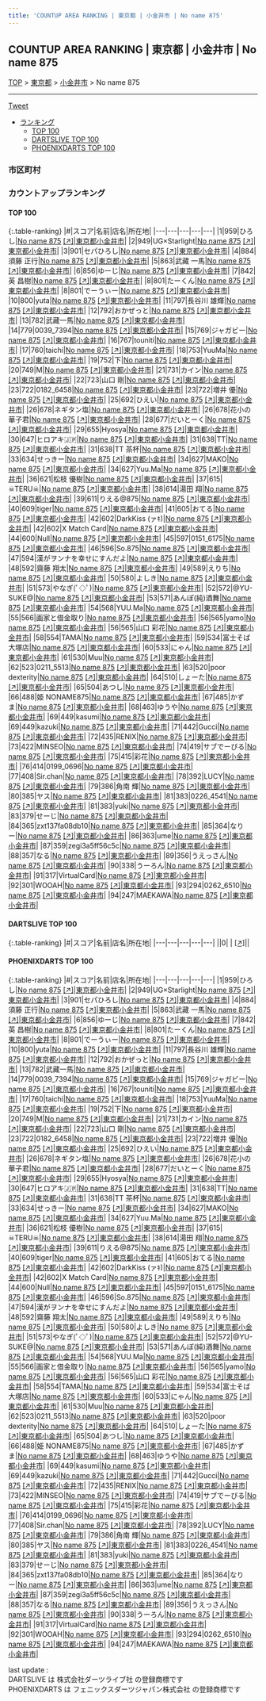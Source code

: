 ```yaml
---
title: 'COUNTUP AREA RANKING | 東京都 | 小金井市 | No name 875'
---
```

## COUNTUP AREA RANKING | 東京都 | 小金井市 | No name 875

[TOP](/darts/rank/) > [東京都](/darts/rank/東京都/) > [小金井市](/darts/rank/東京都/小金井市/) > No name 875

___

<a href="https://twitter.com/share?ref_src=twsrc%5Etfw" data-text="COUNTUP AREA RANKING | 東京都小金井市No name 875" class="twitter-share-button" data-hashtags="DARTSLIVE,PHOENIXDARTS,darts,ダーツ" data-show-count="false">Tweet</a>

* [ランキング](#カウントアップランキング)
    * [TOP 100](#top-100)
    * [DARTSLIVE TOP 100](#dartslive-top-100)
    * [PHOENIXDARTS TOP 100](#phoenixdarts-top-100)

### 市区町村

<ul>

</ul>

### カウントアップランキング

#### TOP 100



{:.table-ranking}
|#|スコア|名前|店名|所在地|
|---|---|---|---|---|
|1|959|<span class="rank-name-pd">ひろし</span>|<a href="/darts/rank/shops/91061.html">No name 875</a> <a href="https://vs.phoenixdarts.com/jp/shop/shopDetailInfo/s_91061?s_seq=91061">[↗]</a>|<a href="/darts/rank/東京都/小金井市">東京都小金井市</a>|
|2|949|<span class="rank-name-pd">UG×Starlight</span>|<a href="/darts/rank/shops/91061.html">No name 875</a> <a href="https://vs.phoenixdarts.com/jp/shop/shopDetailInfo/s_91061?s_seq=91061">[↗]</a>|<a href="/darts/rank/東京都/小金井市">東京都小金井市</a>|
|3|901|<span class="rank-name-pd">セパひろし</span>|<a href="/darts/rank/shops/91061.html">No name 875</a> <a href="https://vs.phoenixdarts.com/jp/shop/shopDetailInfo/s_91061?s_seq=91061">[↗]</a>|<a href="/darts/rank/東京都/小金井市">東京都小金井市</a>|
|4|884|<span class="rank-name-pd">須藤 正行</span>|<a href="/darts/rank/shops/91061.html">No name 875</a> <a href="https://vs.phoenixdarts.com/jp/shop/shopDetailInfo/s_91061?s_seq=91061">[↗]</a>|<a href="/darts/rank/東京都/小金井市">東京都小金井市</a>|
|5|863|<span class="rank-name-pd"><span class="pro-icon-pd"></span>武藏 一馬</span>|<a href="/darts/rank/shops/91061.html">No name 875</a> <a href="https://vs.phoenixdarts.com/jp/shop/shopDetailInfo/s_91061?s_seq=91061">[↗]</a>|<a href="/darts/rank/東京都/小金井市">東京都小金井市</a>|
|6|856|<span class="rank-name-pd">ゆーじ</span>|<a href="/darts/rank/shops/91061.html">No name 875</a> <a href="https://vs.phoenixdarts.com/jp/shop/shopDetailInfo/s_91061?s_seq=91061">[↗]</a>|<a href="/darts/rank/東京都/小金井市">東京都小金井市</a>|
|7|842|<span class="rank-name-pd"><span class="pro-icon-pd"></span>英 昌樹</span>|<a href="/darts/rank/shops/91061.html">No name 875</a> <a href="https://vs.phoenixdarts.com/jp/shop/shopDetailInfo/s_91061?s_seq=91061">[↗]</a>|<a href="/darts/rank/東京都/小金井市">東京都小金井市</a>|
|8|801|<span class="rank-name-pd">たーくん</span>|<a href="/darts/rank/shops/91061.html">No name 875</a> <a href="https://vs.phoenixdarts.com/jp/shop/shopDetailInfo/s_91061?s_seq=91061">[↗]</a>|<a href="/darts/rank/東京都/小金井市">東京都小金井市</a>|
|8|801|<span class="rank-name-pd">でーうぃー</span>|<a href="/darts/rank/shops/91061.html">No name 875</a> <a href="https://vs.phoenixdarts.com/jp/shop/shopDetailInfo/s_91061?s_seq=91061">[↗]</a>|<a href="/darts/rank/東京都/小金井市">東京都小金井市</a>|
|10|800|<span class="rank-name-pd">yuta</span>|<a href="/darts/rank/shops/91061.html">No name 875</a> <a href="https://vs.phoenixdarts.com/jp/shop/shopDetailInfo/s_91061?s_seq=91061">[↗]</a>|<a href="/darts/rank/東京都/小金井市">東京都小金井市</a>|
|11|797|<span class="rank-name-pd"><span class="pro-icon-pd"></span>長谷川 雄輝</span>|<a href="/darts/rank/shops/91061.html">No name 875</a> <a href="https://vs.phoenixdarts.com/jp/shop/shopDetailInfo/s_91061?s_seq=91061">[↗]</a>|<a href="/darts/rank/東京都/小金井市">東京都小金井市</a>|
|12|792|<span class="rank-name-pd">おかぜっと</span>|<a href="/darts/rank/shops/91061.html">No name 875</a> <a href="https://vs.phoenixdarts.com/jp/shop/shopDetailInfo/s_91061?s_seq=91061">[↗]</a>|<a href="/darts/rank/東京都/小金井市">東京都小金井市</a>|
|13|782|<span class="rank-name-pd">武藏一馬</span>|<a href="/darts/rank/shops/91061.html">No name 875</a> <a href="https://vs.phoenixdarts.com/jp/shop/shopDetailInfo/s_91061?s_seq=91061">[↗]</a>|<a href="/darts/rank/東京都/小金井市">東京都小金井市</a>|
|14|779|<span class="rank-name-pd">0039_7394</span>|<a href="/darts/rank/shops/91061.html">No name 875</a> <a href="https://vs.phoenixdarts.com/jp/shop/shopDetailInfo/s_91061?s_seq=91061">[↗]</a>|<a href="/darts/rank/東京都/小金井市">東京都小金井市</a>|
|15|769|<span class="rank-name-pd">ジャガビー</span>|<a href="/darts/rank/shops/91061.html">No name 875</a> <a href="https://vs.phoenixdarts.com/jp/shop/shopDetailInfo/s_91061?s_seq=91061">[↗]</a>|<a href="/darts/rank/東京都/小金井市">東京都小金井市</a>|
|16|767|<span class="rank-name-pd">touniti</span>|<a href="/darts/rank/shops/91061.html">No name 875</a> <a href="https://vs.phoenixdarts.com/jp/shop/shopDetailInfo/s_91061?s_seq=91061">[↗]</a>|<a href="/darts/rank/東京都/小金井市">東京都小金井市</a>|
|17|760|<span class="rank-name-pd">taichi</span>|<a href="/darts/rank/shops/91061.html">No name 875</a> <a href="https://vs.phoenixdarts.com/jp/shop/shopDetailInfo/s_91061?s_seq=91061">[↗]</a>|<a href="/darts/rank/東京都/小金井市">東京都小金井市</a>|
|18|753|<span class="rank-name-pd">YuuMa</span>|<a href="/darts/rank/shops/91061.html">No name 875</a> <a href="https://vs.phoenixdarts.com/jp/shop/shopDetailInfo/s_91061?s_seq=91061">[↗]</a>|<a href="/darts/rank/東京都/小金井市">東京都小金井市</a>|
|19|752|<span class="rank-name-pd">下</span>|<a href="/darts/rank/shops/91061.html">No name 875</a> <a href="https://vs.phoenixdarts.com/jp/shop/shopDetailInfo/s_91061?s_seq=91061">[↗]</a>|<a href="/darts/rank/東京都/小金井市">東京都小金井市</a>|
|20|749|<span class="rank-name-pd">M</span>|<a href="/darts/rank/shops/91061.html">No name 875</a> <a href="https://vs.phoenixdarts.com/jp/shop/shopDetailInfo/s_91061?s_seq=91061">[↗]</a>|<a href="/darts/rank/東京都/小金井市">東京都小金井市</a>|
|21|731|<span class="rank-name-pd">カイン</span>|<a href="/darts/rank/shops/91061.html">No name 875</a> <a href="https://vs.phoenixdarts.com/jp/shop/shopDetailInfo/s_91061?s_seq=91061">[↗]</a>|<a href="/darts/rank/東京都/小金井市">東京都小金井市</a>|
|22|723|<span class="rank-name-pd"><span class="pro-icon-pd"></span>山口 剛</span>|<a href="/darts/rank/shops/91061.html">No name 875</a> <a href="https://vs.phoenixdarts.com/jp/shop/shopDetailInfo/s_91061?s_seq=91061">[↗]</a>|<a href="/darts/rank/東京都/小金井市">東京都小金井市</a>|
|23|722|<span class="rank-name-pd">0182_6458</span>|<a href="/darts/rank/shops/91061.html">No name 875</a> <a href="https://vs.phoenixdarts.com/jp/shop/shopDetailInfo/s_91061?s_seq=91061">[↗]</a>|<a href="/darts/rank/東京都/小金井市">東京都小金井市</a>|
|23|722|<span class="rank-name-pd"><span class="pro-icon-pd"></span>増井 優</span>|<a href="/darts/rank/shops/91061.html">No name 875</a> <a href="https://vs.phoenixdarts.com/jp/shop/shopDetailInfo/s_91061?s_seq=91061">[↗]</a>|<a href="/darts/rank/東京都/小金井市">東京都小金井市</a>|
|25|692|<span class="rank-name-pd">ひえい</span>|<a href="/darts/rank/shops/91061.html">No name 875</a> <a href="https://vs.phoenixdarts.com/jp/shop/shopDetailInfo/s_91061?s_seq=91061">[↗]</a>|<a href="/darts/rank/東京都/小金井市">東京都小金井市</a>|
|26|678|<span class="rank-name-pd">ネギタン塩</span>|<a href="/darts/rank/shops/91061.html">No name 875</a> <a href="https://vs.phoenixdarts.com/jp/shop/shopDetailInfo/s_91061?s_seq=91061">[↗]</a>|<a href="/darts/rank/東京都/小金井市">東京都小金井市</a>|
|26|678|<span class="rank-name-pd">花小の華子君</span>|<a href="/darts/rank/shops/91061.html">No name 875</a> <a href="https://vs.phoenixdarts.com/jp/shop/shopDetailInfo/s_91061?s_seq=91061">[↗]</a>|<a href="/darts/rank/東京都/小金井市">東京都小金井市</a>|
|28|677|<span class="rank-name-pd">だいとーく</span>|<a href="/darts/rank/shops/91061.html">No name 875</a> <a href="https://vs.phoenixdarts.com/jp/shop/shopDetailInfo/s_91061?s_seq=91061">[↗]</a>|<a href="/darts/rank/東京都/小金井市">東京都小金井市</a>|
|29|655|<span class="rank-name-pd">Hyosya</span>|<a href="/darts/rank/shops/91061.html">No name 875</a> <a href="https://vs.phoenixdarts.com/jp/shop/shopDetailInfo/s_91061?s_seq=91061">[↗]</a>|<a href="/darts/rank/東京都/小金井市">東京都小金井市</a>|
|30|647|<span class="rank-name-pd">ヒロアキ🇯🇵</span>|<a href="/darts/rank/shops/91061.html">No name 875</a> <a href="https://vs.phoenixdarts.com/jp/shop/shopDetailInfo/s_91061?s_seq=91061">[↗]</a>|<a href="/darts/rank/東京都/小金井市">東京都小金井市</a>|
|31|638|<span class="rank-name-pd">TT</span>|<a href="/darts/rank/shops/91061.html">No name 875</a> <a href="https://vs.phoenixdarts.com/jp/shop/shopDetailInfo/s_91061?s_seq=91061">[↗]</a>|<a href="/darts/rank/東京都/小金井市">東京都小金井市</a>|
|31|638|<span class="rank-name-pd">TT 茶杯</span>|<a href="/darts/rank/shops/91061.html">No name 875</a> <a href="https://vs.phoenixdarts.com/jp/shop/shopDetailInfo/s_91061?s_seq=91061">[↗]</a>|<a href="/darts/rank/東京都/小金井市">東京都小金井市</a>|
|33|634|<span class="rank-name-pd">せっきー</span>|<a href="/darts/rank/shops/91061.html">No name 875</a> <a href="https://vs.phoenixdarts.com/jp/shop/shopDetailInfo/s_91061?s_seq=91061">[↗]</a>|<a href="/darts/rank/東京都/小金井市">東京都小金井市</a>|
|34|627|<span class="rank-name-pd">MAKO</span>|<a href="/darts/rank/shops/91061.html">No name 875</a> <a href="https://vs.phoenixdarts.com/jp/shop/shopDetailInfo/s_91061?s_seq=91061">[↗]</a>|<a href="/darts/rank/東京都/小金井市">東京都小金井市</a>|
|34|627|<span class="rank-name-pd">Yuu.Ma</span>|<a href="/darts/rank/shops/91061.html">No name 875</a> <a href="https://vs.phoenixdarts.com/jp/shop/shopDetailInfo/s_91061?s_seq=91061">[↗]</a>|<a href="/darts/rank/東京都/小金井市">東京都小金井市</a>|
|36|621|<span class="rank-name-pd">松枝 優樹</span>|<a href="/darts/rank/shops/91061.html">No name 875</a> <a href="https://vs.phoenixdarts.com/jp/shop/shopDetailInfo/s_91061?s_seq=91061">[↗]</a>|<a href="/darts/rank/東京都/小金井市">東京都小金井市</a>|
|37|615|<span class="rank-name-pd">☠TERU☠</span>|<a href="/darts/rank/shops/91061.html">No name 875</a> <a href="https://vs.phoenixdarts.com/jp/shop/shopDetailInfo/s_91061?s_seq=91061">[↗]</a>|<a href="/darts/rank/東京都/小金井市">東京都小金井市</a>|
|38|614|<span class="rank-name-pd"><span class="pro-icon-pd"></span>湯田 翔</span>|<a href="/darts/rank/shops/91061.html">No name 875</a> <a href="https://vs.phoenixdarts.com/jp/shop/shopDetailInfo/s_91061?s_seq=91061">[↗]</a>|<a href="/darts/rank/東京都/小金井市">東京都小金井市</a>|
|39|611|<span class="rank-name-pd">りえる@875</span>|<a href="/darts/rank/shops/91061.html">No name 875</a> <a href="https://vs.phoenixdarts.com/jp/shop/shopDetailInfo/s_91061?s_seq=91061">[↗]</a>|<a href="/darts/rank/東京都/小金井市">東京都小金井市</a>|
|40|609|<span class="rank-name-pd">tiger</span>|<a href="/darts/rank/shops/91061.html">No name 875</a> <a href="https://vs.phoenixdarts.com/jp/shop/shopDetailInfo/s_91061?s_seq=91061">[↗]</a>|<a href="/darts/rank/東京都/小金井市">東京都小金井市</a>|
|41|605|<span class="rank-name-pd">おてる</span>|<a href="/darts/rank/shops/91061.html">No name 875</a> <a href="https://vs.phoenixdarts.com/jp/shop/shopDetailInfo/s_91061?s_seq=91061">[↗]</a>|<a href="/darts/rank/東京都/小金井市">東京都小金井市</a>|
|42|602|<span class="rank-name-pd">DarkKiss (ァｷ)</span>|<a href="/darts/rank/shops/91061.html">No name 875</a> <a href="https://vs.phoenixdarts.com/jp/shop/shopDetailInfo/s_91061?s_seq=91061">[↗]</a>|<a href="/darts/rank/東京都/小金井市">東京都小金井市</a>|
|42|602|<span class="rank-name-pd">X Match Card</span>|<a href="/darts/rank/shops/91061.html">No name 875</a> <a href="https://vs.phoenixdarts.com/jp/shop/shopDetailInfo/s_91061?s_seq=91061">[↗]</a>|<a href="/darts/rank/東京都/小金井市">東京都小金井市</a>|
|44|600|<span class="rank-name-pd">Null</span>|<a href="/darts/rank/shops/91061.html">No name 875</a> <a href="https://vs.phoenixdarts.com/jp/shop/shopDetailInfo/s_91061?s_seq=91061">[↗]</a>|<a href="/darts/rank/東京都/小金井市">東京都小金井市</a>|
|45|597|<span class="rank-name-pd">0151_6175</span>|<a href="/darts/rank/shops/91061.html">No name 875</a> <a href="https://vs.phoenixdarts.com/jp/shop/shopDetailInfo/s_91061?s_seq=91061">[↗]</a>|<a href="/darts/rank/東京都/小金井市">東京都小金井市</a>|
|46|596|<span class="rank-name-pd">So.875</span>|<a href="/darts/rank/shops/91061.html">No name 875</a> <a href="https://vs.phoenixdarts.com/jp/shop/shopDetailInfo/s_91061?s_seq=91061">[↗]</a>|<a href="/darts/rank/東京都/小金井市">東京都小金井市</a>|
|47|594|<span class="rank-name-pd">漢がヲンナを幸せにすんだよ</span>|<a href="/darts/rank/shops/91061.html">No name 875</a> <a href="https://vs.phoenixdarts.com/jp/shop/shopDetailInfo/s_91061?s_seq=91061">[↗]</a>|<a href="/darts/rank/東京都/小金井市">東京都小金井市</a>|
|48|592|<span class="rank-name-pd"><span class="pro-icon-pd"></span>齋藤 翔太</span>|<a href="/darts/rank/shops/91061.html">No name 875</a> <a href="https://vs.phoenixdarts.com/jp/shop/shopDetailInfo/s_91061?s_seq=91061">[↗]</a>|<a href="/darts/rank/東京都/小金井市">東京都小金井市</a>|
|49|589|<span class="rank-name-pd">えりち</span>|<a href="/darts/rank/shops/91061.html">No name 875</a> <a href="https://vs.phoenixdarts.com/jp/shop/shopDetailInfo/s_91061?s_seq=91061">[↗]</a>|<a href="/darts/rank/東京都/小金井市">東京都小金井市</a>|
|50|580|<span class="rank-name-pd">よしき</span>|<a href="/darts/rank/shops/91061.html">No name 875</a> <a href="https://vs.phoenixdarts.com/jp/shop/shopDetailInfo/s_91061?s_seq=91061">[↗]</a>|<a href="/darts/rank/東京都/小金井市">東京都小金井市</a>|
|51|573|<span class="rank-name-pd">やなぎ(ﾟ◇ﾟ)</span>|<a href="/darts/rank/shops/91061.html">No name 875</a> <a href="https://vs.phoenixdarts.com/jp/shop/shopDetailInfo/s_91061?s_seq=91061">[↗]</a>|<a href="/darts/rank/東京都/小金井市">東京都小金井市</a>|
|52|572|<span class="rank-name-pd">@YU-SUKE@</span>|<a href="/darts/rank/shops/91061.html">No name 875</a> <a href="https://vs.phoenixdarts.com/jp/shop/shopDetailInfo/s_91061?s_seq=91061">[↗]</a>|<a href="/darts/rank/東京都/小金井市">東京都小金井市</a>|
|53|571|<span class="rank-name-pd">あんぽ(純)酒舞</span>|<a href="/darts/rank/shops/91061.html">No name 875</a> <a href="https://vs.phoenixdarts.com/jp/shop/shopDetailInfo/s_91061?s_seq=91061">[↗]</a>|<a href="/darts/rank/東京都/小金井市">東京都小金井市</a>|
|54|568|<span class="rank-name-pd">YUU.Ma</span>|<a href="/darts/rank/shops/91061.html">No name 875</a> <a href="https://vs.phoenixdarts.com/jp/shop/shopDetailInfo/s_91061?s_seq=91061">[↗]</a>|<a href="/darts/rank/東京都/小金井市">東京都小金井市</a>|
|55|566|<span class="rank-name-pd">画家と借金取り</span>|<a href="/darts/rank/shops/91061.html">No name 875</a> <a href="https://vs.phoenixdarts.com/jp/shop/shopDetailInfo/s_91061?s_seq=91061">[↗]</a>|<a href="/darts/rank/東京都/小金井市">東京都小金井市</a>|
|56|565|<span class="rank-name-pd">yamo</span>|<a href="/darts/rank/shops/91061.html">No name 875</a> <a href="https://vs.phoenixdarts.com/jp/shop/shopDetailInfo/s_91061?s_seq=91061">[↗]</a>|<a href="/darts/rank/東京都/小金井市">東京都小金井市</a>|
|56|565|<span class="rank-name-pd"><span class="pro-icon-pd"></span>山口 彩花</span>|<a href="/darts/rank/shops/91061.html">No name 875</a> <a href="https://vs.phoenixdarts.com/jp/shop/shopDetailInfo/s_91061?s_seq=91061">[↗]</a>|<a href="/darts/rank/東京都/小金井市">東京都小金井市</a>|
|58|554|<span class="rank-name-pd">TAMA</span>|<a href="/darts/rank/shops/91061.html">No name 875</a> <a href="https://vs.phoenixdarts.com/jp/shop/shopDetailInfo/s_91061?s_seq=91061">[↗]</a>|<a href="/darts/rank/東京都/小金井市">東京都小金井市</a>|
|59|534|<span class="rank-name-pd">富士そば 大塚店</span>|<a href="/darts/rank/shops/91061.html">No name 875</a> <a href="https://vs.phoenixdarts.com/jp/shop/shopDetailInfo/s_91061?s_seq=91061">[↗]</a>|<a href="/darts/rank/東京都/小金井市">東京都小金井市</a>|
|60|533|<span class="rank-name-pd">にゃん</span>|<a href="/darts/rank/shops/91061.html">No name 875</a> <a href="https://vs.phoenixdarts.com/jp/shop/shopDetailInfo/s_91061?s_seq=91061">[↗]</a>|<a href="/darts/rank/東京都/小金井市">東京都小金井市</a>|
|61|530|<span class="rank-name-pd">Muu</span>|<a href="/darts/rank/shops/91061.html">No name 875</a> <a href="https://vs.phoenixdarts.com/jp/shop/shopDetailInfo/s_91061?s_seq=91061">[↗]</a>|<a href="/darts/rank/東京都/小金井市">東京都小金井市</a>|
|62|523|<span class="rank-name-pd">0211_5513</span>|<a href="/darts/rank/shops/91061.html">No name 875</a> <a href="https://vs.phoenixdarts.com/jp/shop/shopDetailInfo/s_91061?s_seq=91061">[↗]</a>|<a href="/darts/rank/東京都/小金井市">東京都小金井市</a>|
|63|520|<span class="rank-name-pd">poor dexterity</span>|<a href="/darts/rank/shops/91061.html">No name 875</a> <a href="https://vs.phoenixdarts.com/jp/shop/shopDetailInfo/s_91061?s_seq=91061">[↗]</a>|<a href="/darts/rank/東京都/小金井市">東京都小金井市</a>|
|64|510|<span class="rank-name-pd">しょーた</span>|<a href="/darts/rank/shops/91061.html">No name 875</a> <a href="https://vs.phoenixdarts.com/jp/shop/shopDetailInfo/s_91061?s_seq=91061">[↗]</a>|<a href="/darts/rank/東京都/小金井市">東京都小金井市</a>|
|65|504|<span class="rank-name-pd">あつし</span>|<a href="/darts/rank/shops/91061.html">No name 875</a> <a href="https://vs.phoenixdarts.com/jp/shop/shopDetailInfo/s_91061?s_seq=91061">[↗]</a>|<a href="/darts/rank/東京都/小金井市">東京都小金井市</a>|
|66|488|<span class="rank-name-pd">姫 NONAME875</span>|<a href="/darts/rank/shops/91061.html">No name 875</a> <a href="https://vs.phoenixdarts.com/jp/shop/shopDetailInfo/s_91061?s_seq=91061">[↗]</a>|<a href="/darts/rank/東京都/小金井市">東京都小金井市</a>|
|67|485|<span class="rank-name-pd">かずま</span>|<a href="/darts/rank/shops/91061.html">No name 875</a> <a href="https://vs.phoenixdarts.com/jp/shop/shopDetailInfo/s_91061?s_seq=91061">[↗]</a>|<a href="/darts/rank/東京都/小金井市">東京都小金井市</a>|
|68|463|<span class="rank-name-pd">ゆうや</span>|<a href="/darts/rank/shops/91061.html">No name 875</a> <a href="https://vs.phoenixdarts.com/jp/shop/shopDetailInfo/s_91061?s_seq=91061">[↗]</a>|<a href="/darts/rank/東京都/小金井市">東京都小金井市</a>|
|69|449|<span class="rank-name-pd">kasumi</span>|<a href="/darts/rank/shops/91061.html">No name 875</a> <a href="https://vs.phoenixdarts.com/jp/shop/shopDetailInfo/s_91061?s_seq=91061">[↗]</a>|<a href="/darts/rank/東京都/小金井市">東京都小金井市</a>|
|69|449|<span class="rank-name-pd">kazuki</span>|<a href="/darts/rank/shops/91061.html">No name 875</a> <a href="https://vs.phoenixdarts.com/jp/shop/shopDetailInfo/s_91061?s_seq=91061">[↗]</a>|<a href="/darts/rank/東京都/小金井市">東京都小金井市</a>|
|71|442|<span class="rank-name-pd">Gucci</span>|<a href="/darts/rank/shops/91061.html">No name 875</a> <a href="https://vs.phoenixdarts.com/jp/shop/shopDetailInfo/s_91061?s_seq=91061">[↗]</a>|<a href="/darts/rank/東京都/小金井市">東京都小金井市</a>|
|72|435|<span class="rank-name-pd">RENIX</span>|<a href="/darts/rank/shops/91061.html">No name 875</a> <a href="https://vs.phoenixdarts.com/jp/shop/shopDetailInfo/s_91061?s_seq=91061">[↗]</a>|<a href="/darts/rank/東京都/小金井市">東京都小金井市</a>|
|73|422|<span class="rank-name-pd">MINSEO</span>|<a href="/darts/rank/shops/91061.html">No name 875</a> <a href="https://vs.phoenixdarts.com/jp/shop/shopDetailInfo/s_91061?s_seq=91061">[↗]</a>|<a href="/darts/rank/東京都/小金井市">東京都小金井市</a>|
|74|419|<span class="rank-name-pd">サブでーびる</span>|<a href="/darts/rank/shops/91061.html">No name 875</a> <a href="https://vs.phoenixdarts.com/jp/shop/shopDetailInfo/s_91061?s_seq=91061">[↗]</a>|<a href="/darts/rank/東京都/小金井市">東京都小金井市</a>|
|75|415|<span class="rank-name-pd">彩花</span>|<a href="/darts/rank/shops/91061.html">No name 875</a> <a href="https://vs.phoenixdarts.com/jp/shop/shopDetailInfo/s_91061?s_seq=91061">[↗]</a>|<a href="/darts/rank/東京都/小金井市">東京都小金井市</a>|
|76|414|<span class="rank-name-pd">0199_0696</span>|<a href="/darts/rank/shops/91061.html">No name 875</a> <a href="https://vs.phoenixdarts.com/jp/shop/shopDetailInfo/s_91061?s_seq=91061">[↗]</a>|<a href="/darts/rank/東京都/小金井市">東京都小金井市</a>|
|77|408|<span class="rank-name-pd">Sir.chan</span>|<a href="/darts/rank/shops/91061.html">No name 875</a> <a href="https://vs.phoenixdarts.com/jp/shop/shopDetailInfo/s_91061?s_seq=91061">[↗]</a>|<a href="/darts/rank/東京都/小金井市">東京都小金井市</a>|
|78|392|<span class="rank-name-pd">LUCY</span>|<a href="/darts/rank/shops/91061.html">No name 875</a> <a href="https://vs.phoenixdarts.com/jp/shop/shopDetailInfo/s_91061?s_seq=91061">[↗]</a>|<a href="/darts/rank/東京都/小金井市">東京都小金井市</a>|
|79|386|<span class="rank-name-pd">角南 輝</span>|<a href="/darts/rank/shops/91061.html">No name 875</a> <a href="https://vs.phoenixdarts.com/jp/shop/shopDetailInfo/s_91061?s_seq=91061">[↗]</a>|<a href="/darts/rank/東京都/小金井市">東京都小金井市</a>|
|80|385|<span class="rank-name-pd">ヤス</span>|<a href="/darts/rank/shops/91061.html">No name 875</a> <a href="https://vs.phoenixdarts.com/jp/shop/shopDetailInfo/s_91061?s_seq=91061">[↗]</a>|<a href="/darts/rank/東京都/小金井市">東京都小金井市</a>|
|81|383|<span class="rank-name-pd">0226_4541</span>|<a href="/darts/rank/shops/91061.html">No name 875</a> <a href="https://vs.phoenixdarts.com/jp/shop/shopDetailInfo/s_91061?s_seq=91061">[↗]</a>|<a href="/darts/rank/東京都/小金井市">東京都小金井市</a>|
|81|383|<span class="rank-name-pd">yuki</span>|<a href="/darts/rank/shops/91061.html">No name 875</a> <a href="https://vs.phoenixdarts.com/jp/shop/shopDetailInfo/s_91061?s_seq=91061">[↗]</a>|<a href="/darts/rank/東京都/小金井市">東京都小金井市</a>|
|83|379|<span class="rank-name-pd">せーじ</span>|<a href="/darts/rank/shops/91061.html">No name 875</a> <a href="https://vs.phoenixdarts.com/jp/shop/shopDetailInfo/s_91061?s_seq=91061">[↗]</a>|<a href="/darts/rank/東京都/小金井市">東京都小金井市</a>|
|84|365|<span class="rank-name-pd">zxt137fa08db10</span>|<a href="/darts/rank/shops/91061.html">No name 875</a> <a href="https://vs.phoenixdarts.com/jp/shop/shopDetailInfo/s_91061?s_seq=91061">[↗]</a>|<a href="/darts/rank/東京都/小金井市">東京都小金井市</a>|
|85|364|<span class="rank-name-pd">なりー</span>|<a href="/darts/rank/shops/91061.html">No name 875</a> <a href="https://vs.phoenixdarts.com/jp/shop/shopDetailInfo/s_91061?s_seq=91061">[↗]</a>|<a href="/darts/rank/東京都/小金井市">東京都小金井市</a>|
|86|363|<span class="rank-name-pd">ume</span>|<a href="/darts/rank/shops/91061.html">No name 875</a> <a href="https://vs.phoenixdarts.com/jp/shop/shopDetailInfo/s_91061?s_seq=91061">[↗]</a>|<a href="/darts/rank/東京都/小金井市">東京都小金井市</a>|
|87|359|<span class="rank-name-pd">zegi3a5ff56c5c</span>|<a href="/darts/rank/shops/91061.html">No name 875</a> <a href="https://vs.phoenixdarts.com/jp/shop/shopDetailInfo/s_91061?s_seq=91061">[↗]</a>|<a href="/darts/rank/東京都/小金井市">東京都小金井市</a>|
|88|357|<span class="rank-name-pd">なる</span>|<a href="/darts/rank/shops/91061.html">No name 875</a> <a href="https://vs.phoenixdarts.com/jp/shop/shopDetailInfo/s_91061?s_seq=91061">[↗]</a>|<a href="/darts/rank/東京都/小金井市">東京都小金井市</a>|
|89|356|<span class="rank-name-pd">うえっさん</span>|<a href="/darts/rank/shops/91061.html">No name 875</a> <a href="https://vs.phoenixdarts.com/jp/shop/shopDetailInfo/s_91061?s_seq=91061">[↗]</a>|<a href="/darts/rank/東京都/小金井市">東京都小金井市</a>|
|90|338|<span class="rank-name-pd">うーろん</span>|<a href="/darts/rank/shops/91061.html">No name 875</a> <a href="https://vs.phoenixdarts.com/jp/shop/shopDetailInfo/s_91061?s_seq=91061">[↗]</a>|<a href="/darts/rank/東京都/小金井市">東京都小金井市</a>|
|91|317|<span class="rank-name-pd">VirtualCard</span>|<a href="/darts/rank/shops/91061.html">No name 875</a> <a href="https://vs.phoenixdarts.com/jp/shop/shopDetailInfo/s_91061?s_seq=91061">[↗]</a>|<a href="/darts/rank/東京都/小金井市">東京都小金井市</a>|
|92|301|<span class="rank-name-pd">WOOAH</span>|<a href="/darts/rank/shops/91061.html">No name 875</a> <a href="https://vs.phoenixdarts.com/jp/shop/shopDetailInfo/s_91061?s_seq=91061">[↗]</a>|<a href="/darts/rank/東京都/小金井市">東京都小金井市</a>|
|93|294|<span class="rank-name-pd">0262_6510</span>|<a href="/darts/rank/shops/91061.html">No name 875</a> <a href="https://vs.phoenixdarts.com/jp/shop/shopDetailInfo/s_91061?s_seq=91061">[↗]</a>|<a href="/darts/rank/東京都/小金井市">東京都小金井市</a>|
|94|247|<span class="rank-name-pd">MAEKAWA</span>|<a href="/darts/rank/shops/91061.html">No name 875</a> <a href="https://vs.phoenixdarts.com/jp/shop/shopDetailInfo/s_91061?s_seq=91061">[↗]</a>|<a href="/darts/rank/東京都/小金井市">東京都小金井市</a>|


#### DARTSLIVE TOP 100



{:.table-ranking}
|#|スコア|名前|店名|所在地|
|---|---|---|---|---|
||0|<span class="rank-name-dl"> </span>|<a href="/darts/rank/shops/.html"></a> <a href="">[↗]</a>|<a href="/darts/rank//"></a>|


#### PHOENIXDARTS TOP 100



{:.table-ranking}
|#|スコア|名前|店名|所在地|
|---|---|---|---|---|
|1|959|<span class="rank-name-pd">ひろし</span>|<a href="/darts/rank/shops/91061.html">No name 875</a> <a href="https://vs.phoenixdarts.com/jp/shop/shopDetailInfo/s_91061?s_seq=91061">[↗]</a>|<a href="/darts/rank/東京都/小金井市">東京都小金井市</a>|
|2|949|<span class="rank-name-pd">UG×Starlight</span>|<a href="/darts/rank/shops/91061.html">No name 875</a> <a href="https://vs.phoenixdarts.com/jp/shop/shopDetailInfo/s_91061?s_seq=91061">[↗]</a>|<a href="/darts/rank/東京都/小金井市">東京都小金井市</a>|
|3|901|<span class="rank-name-pd">セパひろし</span>|<a href="/darts/rank/shops/91061.html">No name 875</a> <a href="https://vs.phoenixdarts.com/jp/shop/shopDetailInfo/s_91061?s_seq=91061">[↗]</a>|<a href="/darts/rank/東京都/小金井市">東京都小金井市</a>|
|4|884|<span class="rank-name-pd">須藤 正行</span>|<a href="/darts/rank/shops/91061.html">No name 875</a> <a href="https://vs.phoenixdarts.com/jp/shop/shopDetailInfo/s_91061?s_seq=91061">[↗]</a>|<a href="/darts/rank/東京都/小金井市">東京都小金井市</a>|
|5|863|<span class="rank-name-pd"><span class="pro-icon-pd"></span>武藏 一馬</span>|<a href="/darts/rank/shops/91061.html">No name 875</a> <a href="https://vs.phoenixdarts.com/jp/shop/shopDetailInfo/s_91061?s_seq=91061">[↗]</a>|<a href="/darts/rank/東京都/小金井市">東京都小金井市</a>|
|6|856|<span class="rank-name-pd">ゆーじ</span>|<a href="/darts/rank/shops/91061.html">No name 875</a> <a href="https://vs.phoenixdarts.com/jp/shop/shopDetailInfo/s_91061?s_seq=91061">[↗]</a>|<a href="/darts/rank/東京都/小金井市">東京都小金井市</a>|
|7|842|<span class="rank-name-pd"><span class="pro-icon-pd"></span>英 昌樹</span>|<a href="/darts/rank/shops/91061.html">No name 875</a> <a href="https://vs.phoenixdarts.com/jp/shop/shopDetailInfo/s_91061?s_seq=91061">[↗]</a>|<a href="/darts/rank/東京都/小金井市">東京都小金井市</a>|
|8|801|<span class="rank-name-pd">たーくん</span>|<a href="/darts/rank/shops/91061.html">No name 875</a> <a href="https://vs.phoenixdarts.com/jp/shop/shopDetailInfo/s_91061?s_seq=91061">[↗]</a>|<a href="/darts/rank/東京都/小金井市">東京都小金井市</a>|
|8|801|<span class="rank-name-pd">でーうぃー</span>|<a href="/darts/rank/shops/91061.html">No name 875</a> <a href="https://vs.phoenixdarts.com/jp/shop/shopDetailInfo/s_91061?s_seq=91061">[↗]</a>|<a href="/darts/rank/東京都/小金井市">東京都小金井市</a>|
|10|800|<span class="rank-name-pd">yuta</span>|<a href="/darts/rank/shops/91061.html">No name 875</a> <a href="https://vs.phoenixdarts.com/jp/shop/shopDetailInfo/s_91061?s_seq=91061">[↗]</a>|<a href="/darts/rank/東京都/小金井市">東京都小金井市</a>|
|11|797|<span class="rank-name-pd"><span class="pro-icon-pd"></span>長谷川 雄輝</span>|<a href="/darts/rank/shops/91061.html">No name 875</a> <a href="https://vs.phoenixdarts.com/jp/shop/shopDetailInfo/s_91061?s_seq=91061">[↗]</a>|<a href="/darts/rank/東京都/小金井市">東京都小金井市</a>|
|12|792|<span class="rank-name-pd">おかぜっと</span>|<a href="/darts/rank/shops/91061.html">No name 875</a> <a href="https://vs.phoenixdarts.com/jp/shop/shopDetailInfo/s_91061?s_seq=91061">[↗]</a>|<a href="/darts/rank/東京都/小金井市">東京都小金井市</a>|
|13|782|<span class="rank-name-pd">武藏一馬</span>|<a href="/darts/rank/shops/91061.html">No name 875</a> <a href="https://vs.phoenixdarts.com/jp/shop/shopDetailInfo/s_91061?s_seq=91061">[↗]</a>|<a href="/darts/rank/東京都/小金井市">東京都小金井市</a>|
|14|779|<span class="rank-name-pd">0039_7394</span>|<a href="/darts/rank/shops/91061.html">No name 875</a> <a href="https://vs.phoenixdarts.com/jp/shop/shopDetailInfo/s_91061?s_seq=91061">[↗]</a>|<a href="/darts/rank/東京都/小金井市">東京都小金井市</a>|
|15|769|<span class="rank-name-pd">ジャガビー</span>|<a href="/darts/rank/shops/91061.html">No name 875</a> <a href="https://vs.phoenixdarts.com/jp/shop/shopDetailInfo/s_91061?s_seq=91061">[↗]</a>|<a href="/darts/rank/東京都/小金井市">東京都小金井市</a>|
|16|767|<span class="rank-name-pd">touniti</span>|<a href="/darts/rank/shops/91061.html">No name 875</a> <a href="https://vs.phoenixdarts.com/jp/shop/shopDetailInfo/s_91061?s_seq=91061">[↗]</a>|<a href="/darts/rank/東京都/小金井市">東京都小金井市</a>|
|17|760|<span class="rank-name-pd">taichi</span>|<a href="/darts/rank/shops/91061.html">No name 875</a> <a href="https://vs.phoenixdarts.com/jp/shop/shopDetailInfo/s_91061?s_seq=91061">[↗]</a>|<a href="/darts/rank/東京都/小金井市">東京都小金井市</a>|
|18|753|<span class="rank-name-pd">YuuMa</span>|<a href="/darts/rank/shops/91061.html">No name 875</a> <a href="https://vs.phoenixdarts.com/jp/shop/shopDetailInfo/s_91061?s_seq=91061">[↗]</a>|<a href="/darts/rank/東京都/小金井市">東京都小金井市</a>|
|19|752|<span class="rank-name-pd">下</span>|<a href="/darts/rank/shops/91061.html">No name 875</a> <a href="https://vs.phoenixdarts.com/jp/shop/shopDetailInfo/s_91061?s_seq=91061">[↗]</a>|<a href="/darts/rank/東京都/小金井市">東京都小金井市</a>|
|20|749|<span class="rank-name-pd">M</span>|<a href="/darts/rank/shops/91061.html">No name 875</a> <a href="https://vs.phoenixdarts.com/jp/shop/shopDetailInfo/s_91061?s_seq=91061">[↗]</a>|<a href="/darts/rank/東京都/小金井市">東京都小金井市</a>|
|21|731|<span class="rank-name-pd">カイン</span>|<a href="/darts/rank/shops/91061.html">No name 875</a> <a href="https://vs.phoenixdarts.com/jp/shop/shopDetailInfo/s_91061?s_seq=91061">[↗]</a>|<a href="/darts/rank/東京都/小金井市">東京都小金井市</a>|
|22|723|<span class="rank-name-pd"><span class="pro-icon-pd"></span>山口 剛</span>|<a href="/darts/rank/shops/91061.html">No name 875</a> <a href="https://vs.phoenixdarts.com/jp/shop/shopDetailInfo/s_91061?s_seq=91061">[↗]</a>|<a href="/darts/rank/東京都/小金井市">東京都小金井市</a>|
|23|722|<span class="rank-name-pd">0182_6458</span>|<a href="/darts/rank/shops/91061.html">No name 875</a> <a href="https://vs.phoenixdarts.com/jp/shop/shopDetailInfo/s_91061?s_seq=91061">[↗]</a>|<a href="/darts/rank/東京都/小金井市">東京都小金井市</a>|
|23|722|<span class="rank-name-pd"><span class="pro-icon-pd"></span>増井 優</span>|<a href="/darts/rank/shops/91061.html">No name 875</a> <a href="https://vs.phoenixdarts.com/jp/shop/shopDetailInfo/s_91061?s_seq=91061">[↗]</a>|<a href="/darts/rank/東京都/小金井市">東京都小金井市</a>|
|25|692|<span class="rank-name-pd">ひえい</span>|<a href="/darts/rank/shops/91061.html">No name 875</a> <a href="https://vs.phoenixdarts.com/jp/shop/shopDetailInfo/s_91061?s_seq=91061">[↗]</a>|<a href="/darts/rank/東京都/小金井市">東京都小金井市</a>|
|26|678|<span class="rank-name-pd">ネギタン塩</span>|<a href="/darts/rank/shops/91061.html">No name 875</a> <a href="https://vs.phoenixdarts.com/jp/shop/shopDetailInfo/s_91061?s_seq=91061">[↗]</a>|<a href="/darts/rank/東京都/小金井市">東京都小金井市</a>|
|26|678|<span class="rank-name-pd">花小の華子君</span>|<a href="/darts/rank/shops/91061.html">No name 875</a> <a href="https://vs.phoenixdarts.com/jp/shop/shopDetailInfo/s_91061?s_seq=91061">[↗]</a>|<a href="/darts/rank/東京都/小金井市">東京都小金井市</a>|
|28|677|<span class="rank-name-pd">だいとーく</span>|<a href="/darts/rank/shops/91061.html">No name 875</a> <a href="https://vs.phoenixdarts.com/jp/shop/shopDetailInfo/s_91061?s_seq=91061">[↗]</a>|<a href="/darts/rank/東京都/小金井市">東京都小金井市</a>|
|29|655|<span class="rank-name-pd">Hyosya</span>|<a href="/darts/rank/shops/91061.html">No name 875</a> <a href="https://vs.phoenixdarts.com/jp/shop/shopDetailInfo/s_91061?s_seq=91061">[↗]</a>|<a href="/darts/rank/東京都/小金井市">東京都小金井市</a>|
|30|647|<span class="rank-name-pd">ヒロアキ🇯🇵</span>|<a href="/darts/rank/shops/91061.html">No name 875</a> <a href="https://vs.phoenixdarts.com/jp/shop/shopDetailInfo/s_91061?s_seq=91061">[↗]</a>|<a href="/darts/rank/東京都/小金井市">東京都小金井市</a>|
|31|638|<span class="rank-name-pd">TT</span>|<a href="/darts/rank/shops/91061.html">No name 875</a> <a href="https://vs.phoenixdarts.com/jp/shop/shopDetailInfo/s_91061?s_seq=91061">[↗]</a>|<a href="/darts/rank/東京都/小金井市">東京都小金井市</a>|
|31|638|<span class="rank-name-pd">TT 茶杯</span>|<a href="/darts/rank/shops/91061.html">No name 875</a> <a href="https://vs.phoenixdarts.com/jp/shop/shopDetailInfo/s_91061?s_seq=91061">[↗]</a>|<a href="/darts/rank/東京都/小金井市">東京都小金井市</a>|
|33|634|<span class="rank-name-pd">せっきー</span>|<a href="/darts/rank/shops/91061.html">No name 875</a> <a href="https://vs.phoenixdarts.com/jp/shop/shopDetailInfo/s_91061?s_seq=91061">[↗]</a>|<a href="/darts/rank/東京都/小金井市">東京都小金井市</a>|
|34|627|<span class="rank-name-pd">MAKO</span>|<a href="/darts/rank/shops/91061.html">No name 875</a> <a href="https://vs.phoenixdarts.com/jp/shop/shopDetailInfo/s_91061?s_seq=91061">[↗]</a>|<a href="/darts/rank/東京都/小金井市">東京都小金井市</a>|
|34|627|<span class="rank-name-pd">Yuu.Ma</span>|<a href="/darts/rank/shops/91061.html">No name 875</a> <a href="https://vs.phoenixdarts.com/jp/shop/shopDetailInfo/s_91061?s_seq=91061">[↗]</a>|<a href="/darts/rank/東京都/小金井市">東京都小金井市</a>|
|36|621|<span class="rank-name-pd">松枝 優樹</span>|<a href="/darts/rank/shops/91061.html">No name 875</a> <a href="https://vs.phoenixdarts.com/jp/shop/shopDetailInfo/s_91061?s_seq=91061">[↗]</a>|<a href="/darts/rank/東京都/小金井市">東京都小金井市</a>|
|37|615|<span class="rank-name-pd">☠TERU☠</span>|<a href="/darts/rank/shops/91061.html">No name 875</a> <a href="https://vs.phoenixdarts.com/jp/shop/shopDetailInfo/s_91061?s_seq=91061">[↗]</a>|<a href="/darts/rank/東京都/小金井市">東京都小金井市</a>|
|38|614|<span class="rank-name-pd"><span class="pro-icon-pd"></span>湯田 翔</span>|<a href="/darts/rank/shops/91061.html">No name 875</a> <a href="https://vs.phoenixdarts.com/jp/shop/shopDetailInfo/s_91061?s_seq=91061">[↗]</a>|<a href="/darts/rank/東京都/小金井市">東京都小金井市</a>|
|39|611|<span class="rank-name-pd">りえる@875</span>|<a href="/darts/rank/shops/91061.html">No name 875</a> <a href="https://vs.phoenixdarts.com/jp/shop/shopDetailInfo/s_91061?s_seq=91061">[↗]</a>|<a href="/darts/rank/東京都/小金井市">東京都小金井市</a>|
|40|609|<span class="rank-name-pd">tiger</span>|<a href="/darts/rank/shops/91061.html">No name 875</a> <a href="https://vs.phoenixdarts.com/jp/shop/shopDetailInfo/s_91061?s_seq=91061">[↗]</a>|<a href="/darts/rank/東京都/小金井市">東京都小金井市</a>|
|41|605|<span class="rank-name-pd">おてる</span>|<a href="/darts/rank/shops/91061.html">No name 875</a> <a href="https://vs.phoenixdarts.com/jp/shop/shopDetailInfo/s_91061?s_seq=91061">[↗]</a>|<a href="/darts/rank/東京都/小金井市">東京都小金井市</a>|
|42|602|<span class="rank-name-pd">DarkKiss (ァｷ)</span>|<a href="/darts/rank/shops/91061.html">No name 875</a> <a href="https://vs.phoenixdarts.com/jp/shop/shopDetailInfo/s_91061?s_seq=91061">[↗]</a>|<a href="/darts/rank/東京都/小金井市">東京都小金井市</a>|
|42|602|<span class="rank-name-pd">X Match Card</span>|<a href="/darts/rank/shops/91061.html">No name 875</a> <a href="https://vs.phoenixdarts.com/jp/shop/shopDetailInfo/s_91061?s_seq=91061">[↗]</a>|<a href="/darts/rank/東京都/小金井市">東京都小金井市</a>|
|44|600|<span class="rank-name-pd">Null</span>|<a href="/darts/rank/shops/91061.html">No name 875</a> <a href="https://vs.phoenixdarts.com/jp/shop/shopDetailInfo/s_91061?s_seq=91061">[↗]</a>|<a href="/darts/rank/東京都/小金井市">東京都小金井市</a>|
|45|597|<span class="rank-name-pd">0151_6175</span>|<a href="/darts/rank/shops/91061.html">No name 875</a> <a href="https://vs.phoenixdarts.com/jp/shop/shopDetailInfo/s_91061?s_seq=91061">[↗]</a>|<a href="/darts/rank/東京都/小金井市">東京都小金井市</a>|
|46|596|<span class="rank-name-pd">So.875</span>|<a href="/darts/rank/shops/91061.html">No name 875</a> <a href="https://vs.phoenixdarts.com/jp/shop/shopDetailInfo/s_91061?s_seq=91061">[↗]</a>|<a href="/darts/rank/東京都/小金井市">東京都小金井市</a>|
|47|594|<span class="rank-name-pd">漢がヲンナを幸せにすんだよ</span>|<a href="/darts/rank/shops/91061.html">No name 875</a> <a href="https://vs.phoenixdarts.com/jp/shop/shopDetailInfo/s_91061?s_seq=91061">[↗]</a>|<a href="/darts/rank/東京都/小金井市">東京都小金井市</a>|
|48|592|<span class="rank-name-pd"><span class="pro-icon-pd"></span>齋藤 翔太</span>|<a href="/darts/rank/shops/91061.html">No name 875</a> <a href="https://vs.phoenixdarts.com/jp/shop/shopDetailInfo/s_91061?s_seq=91061">[↗]</a>|<a href="/darts/rank/東京都/小金井市">東京都小金井市</a>|
|49|589|<span class="rank-name-pd">えりち</span>|<a href="/darts/rank/shops/91061.html">No name 875</a> <a href="https://vs.phoenixdarts.com/jp/shop/shopDetailInfo/s_91061?s_seq=91061">[↗]</a>|<a href="/darts/rank/東京都/小金井市">東京都小金井市</a>|
|50|580|<span class="rank-name-pd">よしき</span>|<a href="/darts/rank/shops/91061.html">No name 875</a> <a href="https://vs.phoenixdarts.com/jp/shop/shopDetailInfo/s_91061?s_seq=91061">[↗]</a>|<a href="/darts/rank/東京都/小金井市">東京都小金井市</a>|
|51|573|<span class="rank-name-pd">やなぎ(ﾟ◇ﾟ)</span>|<a href="/darts/rank/shops/91061.html">No name 875</a> <a href="https://vs.phoenixdarts.com/jp/shop/shopDetailInfo/s_91061?s_seq=91061">[↗]</a>|<a href="/darts/rank/東京都/小金井市">東京都小金井市</a>|
|52|572|<span class="rank-name-pd">@YU-SUKE@</span>|<a href="/darts/rank/shops/91061.html">No name 875</a> <a href="https://vs.phoenixdarts.com/jp/shop/shopDetailInfo/s_91061?s_seq=91061">[↗]</a>|<a href="/darts/rank/東京都/小金井市">東京都小金井市</a>|
|53|571|<span class="rank-name-pd">あんぽ(純)酒舞</span>|<a href="/darts/rank/shops/91061.html">No name 875</a> <a href="https://vs.phoenixdarts.com/jp/shop/shopDetailInfo/s_91061?s_seq=91061">[↗]</a>|<a href="/darts/rank/東京都/小金井市">東京都小金井市</a>|
|54|568|<span class="rank-name-pd">YUU.Ma</span>|<a href="/darts/rank/shops/91061.html">No name 875</a> <a href="https://vs.phoenixdarts.com/jp/shop/shopDetailInfo/s_91061?s_seq=91061">[↗]</a>|<a href="/darts/rank/東京都/小金井市">東京都小金井市</a>|
|55|566|<span class="rank-name-pd">画家と借金取り</span>|<a href="/darts/rank/shops/91061.html">No name 875</a> <a href="https://vs.phoenixdarts.com/jp/shop/shopDetailInfo/s_91061?s_seq=91061">[↗]</a>|<a href="/darts/rank/東京都/小金井市">東京都小金井市</a>|
|56|565|<span class="rank-name-pd">yamo</span>|<a href="/darts/rank/shops/91061.html">No name 875</a> <a href="https://vs.phoenixdarts.com/jp/shop/shopDetailInfo/s_91061?s_seq=91061">[↗]</a>|<a href="/darts/rank/東京都/小金井市">東京都小金井市</a>|
|56|565|<span class="rank-name-pd"><span class="pro-icon-pd"></span>山口 彩花</span>|<a href="/darts/rank/shops/91061.html">No name 875</a> <a href="https://vs.phoenixdarts.com/jp/shop/shopDetailInfo/s_91061?s_seq=91061">[↗]</a>|<a href="/darts/rank/東京都/小金井市">東京都小金井市</a>|
|58|554|<span class="rank-name-pd">TAMA</span>|<a href="/darts/rank/shops/91061.html">No name 875</a> <a href="https://vs.phoenixdarts.com/jp/shop/shopDetailInfo/s_91061?s_seq=91061">[↗]</a>|<a href="/darts/rank/東京都/小金井市">東京都小金井市</a>|
|59|534|<span class="rank-name-pd">富士そば 大塚店</span>|<a href="/darts/rank/shops/91061.html">No name 875</a> <a href="https://vs.phoenixdarts.com/jp/shop/shopDetailInfo/s_91061?s_seq=91061">[↗]</a>|<a href="/darts/rank/東京都/小金井市">東京都小金井市</a>|
|60|533|<span class="rank-name-pd">にゃん</span>|<a href="/darts/rank/shops/91061.html">No name 875</a> <a href="https://vs.phoenixdarts.com/jp/shop/shopDetailInfo/s_91061?s_seq=91061">[↗]</a>|<a href="/darts/rank/東京都/小金井市">東京都小金井市</a>|
|61|530|<span class="rank-name-pd">Muu</span>|<a href="/darts/rank/shops/91061.html">No name 875</a> <a href="https://vs.phoenixdarts.com/jp/shop/shopDetailInfo/s_91061?s_seq=91061">[↗]</a>|<a href="/darts/rank/東京都/小金井市">東京都小金井市</a>|
|62|523|<span class="rank-name-pd">0211_5513</span>|<a href="/darts/rank/shops/91061.html">No name 875</a> <a href="https://vs.phoenixdarts.com/jp/shop/shopDetailInfo/s_91061?s_seq=91061">[↗]</a>|<a href="/darts/rank/東京都/小金井市">東京都小金井市</a>|
|63|520|<span class="rank-name-pd">poor dexterity</span>|<a href="/darts/rank/shops/91061.html">No name 875</a> <a href="https://vs.phoenixdarts.com/jp/shop/shopDetailInfo/s_91061?s_seq=91061">[↗]</a>|<a href="/darts/rank/東京都/小金井市">東京都小金井市</a>|
|64|510|<span class="rank-name-pd">しょーた</span>|<a href="/darts/rank/shops/91061.html">No name 875</a> <a href="https://vs.phoenixdarts.com/jp/shop/shopDetailInfo/s_91061?s_seq=91061">[↗]</a>|<a href="/darts/rank/東京都/小金井市">東京都小金井市</a>|
|65|504|<span class="rank-name-pd">あつし</span>|<a href="/darts/rank/shops/91061.html">No name 875</a> <a href="https://vs.phoenixdarts.com/jp/shop/shopDetailInfo/s_91061?s_seq=91061">[↗]</a>|<a href="/darts/rank/東京都/小金井市">東京都小金井市</a>|
|66|488|<span class="rank-name-pd">姫 NONAME875</span>|<a href="/darts/rank/shops/91061.html">No name 875</a> <a href="https://vs.phoenixdarts.com/jp/shop/shopDetailInfo/s_91061?s_seq=91061">[↗]</a>|<a href="/darts/rank/東京都/小金井市">東京都小金井市</a>|
|67|485|<span class="rank-name-pd">かずま</span>|<a href="/darts/rank/shops/91061.html">No name 875</a> <a href="https://vs.phoenixdarts.com/jp/shop/shopDetailInfo/s_91061?s_seq=91061">[↗]</a>|<a href="/darts/rank/東京都/小金井市">東京都小金井市</a>|
|68|463|<span class="rank-name-pd">ゆうや</span>|<a href="/darts/rank/shops/91061.html">No name 875</a> <a href="https://vs.phoenixdarts.com/jp/shop/shopDetailInfo/s_91061?s_seq=91061">[↗]</a>|<a href="/darts/rank/東京都/小金井市">東京都小金井市</a>|
|69|449|<span class="rank-name-pd">kasumi</span>|<a href="/darts/rank/shops/91061.html">No name 875</a> <a href="https://vs.phoenixdarts.com/jp/shop/shopDetailInfo/s_91061?s_seq=91061">[↗]</a>|<a href="/darts/rank/東京都/小金井市">東京都小金井市</a>|
|69|449|<span class="rank-name-pd">kazuki</span>|<a href="/darts/rank/shops/91061.html">No name 875</a> <a href="https://vs.phoenixdarts.com/jp/shop/shopDetailInfo/s_91061?s_seq=91061">[↗]</a>|<a href="/darts/rank/東京都/小金井市">東京都小金井市</a>|
|71|442|<span class="rank-name-pd">Gucci</span>|<a href="/darts/rank/shops/91061.html">No name 875</a> <a href="https://vs.phoenixdarts.com/jp/shop/shopDetailInfo/s_91061?s_seq=91061">[↗]</a>|<a href="/darts/rank/東京都/小金井市">東京都小金井市</a>|
|72|435|<span class="rank-name-pd">RENIX</span>|<a href="/darts/rank/shops/91061.html">No name 875</a> <a href="https://vs.phoenixdarts.com/jp/shop/shopDetailInfo/s_91061?s_seq=91061">[↗]</a>|<a href="/darts/rank/東京都/小金井市">東京都小金井市</a>|
|73|422|<span class="rank-name-pd">MINSEO</span>|<a href="/darts/rank/shops/91061.html">No name 875</a> <a href="https://vs.phoenixdarts.com/jp/shop/shopDetailInfo/s_91061?s_seq=91061">[↗]</a>|<a href="/darts/rank/東京都/小金井市">東京都小金井市</a>|
|74|419|<span class="rank-name-pd">サブでーびる</span>|<a href="/darts/rank/shops/91061.html">No name 875</a> <a href="https://vs.phoenixdarts.com/jp/shop/shopDetailInfo/s_91061?s_seq=91061">[↗]</a>|<a href="/darts/rank/東京都/小金井市">東京都小金井市</a>|
|75|415|<span class="rank-name-pd">彩花</span>|<a href="/darts/rank/shops/91061.html">No name 875</a> <a href="https://vs.phoenixdarts.com/jp/shop/shopDetailInfo/s_91061?s_seq=91061">[↗]</a>|<a href="/darts/rank/東京都/小金井市">東京都小金井市</a>|
|76|414|<span class="rank-name-pd">0199_0696</span>|<a href="/darts/rank/shops/91061.html">No name 875</a> <a href="https://vs.phoenixdarts.com/jp/shop/shopDetailInfo/s_91061?s_seq=91061">[↗]</a>|<a href="/darts/rank/東京都/小金井市">東京都小金井市</a>|
|77|408|<span class="rank-name-pd">Sir.chan</span>|<a href="/darts/rank/shops/91061.html">No name 875</a> <a href="https://vs.phoenixdarts.com/jp/shop/shopDetailInfo/s_91061?s_seq=91061">[↗]</a>|<a href="/darts/rank/東京都/小金井市">東京都小金井市</a>|
|78|392|<span class="rank-name-pd">LUCY</span>|<a href="/darts/rank/shops/91061.html">No name 875</a> <a href="https://vs.phoenixdarts.com/jp/shop/shopDetailInfo/s_91061?s_seq=91061">[↗]</a>|<a href="/darts/rank/東京都/小金井市">東京都小金井市</a>|
|79|386|<span class="rank-name-pd">角南 輝</span>|<a href="/darts/rank/shops/91061.html">No name 875</a> <a href="https://vs.phoenixdarts.com/jp/shop/shopDetailInfo/s_91061?s_seq=91061">[↗]</a>|<a href="/darts/rank/東京都/小金井市">東京都小金井市</a>|
|80|385|<span class="rank-name-pd">ヤス</span>|<a href="/darts/rank/shops/91061.html">No name 875</a> <a href="https://vs.phoenixdarts.com/jp/shop/shopDetailInfo/s_91061?s_seq=91061">[↗]</a>|<a href="/darts/rank/東京都/小金井市">東京都小金井市</a>|
|81|383|<span class="rank-name-pd">0226_4541</span>|<a href="/darts/rank/shops/91061.html">No name 875</a> <a href="https://vs.phoenixdarts.com/jp/shop/shopDetailInfo/s_91061?s_seq=91061">[↗]</a>|<a href="/darts/rank/東京都/小金井市">東京都小金井市</a>|
|81|383|<span class="rank-name-pd">yuki</span>|<a href="/darts/rank/shops/91061.html">No name 875</a> <a href="https://vs.phoenixdarts.com/jp/shop/shopDetailInfo/s_91061?s_seq=91061">[↗]</a>|<a href="/darts/rank/東京都/小金井市">東京都小金井市</a>|
|83|379|<span class="rank-name-pd">せーじ</span>|<a href="/darts/rank/shops/91061.html">No name 875</a> <a href="https://vs.phoenixdarts.com/jp/shop/shopDetailInfo/s_91061?s_seq=91061">[↗]</a>|<a href="/darts/rank/東京都/小金井市">東京都小金井市</a>|
|84|365|<span class="rank-name-pd">zxt137fa08db10</span>|<a href="/darts/rank/shops/91061.html">No name 875</a> <a href="https://vs.phoenixdarts.com/jp/shop/shopDetailInfo/s_91061?s_seq=91061">[↗]</a>|<a href="/darts/rank/東京都/小金井市">東京都小金井市</a>|
|85|364|<span class="rank-name-pd">なりー</span>|<a href="/darts/rank/shops/91061.html">No name 875</a> <a href="https://vs.phoenixdarts.com/jp/shop/shopDetailInfo/s_91061?s_seq=91061">[↗]</a>|<a href="/darts/rank/東京都/小金井市">東京都小金井市</a>|
|86|363|<span class="rank-name-pd">ume</span>|<a href="/darts/rank/shops/91061.html">No name 875</a> <a href="https://vs.phoenixdarts.com/jp/shop/shopDetailInfo/s_91061?s_seq=91061">[↗]</a>|<a href="/darts/rank/東京都/小金井市">東京都小金井市</a>|
|87|359|<span class="rank-name-pd">zegi3a5ff56c5c</span>|<a href="/darts/rank/shops/91061.html">No name 875</a> <a href="https://vs.phoenixdarts.com/jp/shop/shopDetailInfo/s_91061?s_seq=91061">[↗]</a>|<a href="/darts/rank/東京都/小金井市">東京都小金井市</a>|
|88|357|<span class="rank-name-pd">なる</span>|<a href="/darts/rank/shops/91061.html">No name 875</a> <a href="https://vs.phoenixdarts.com/jp/shop/shopDetailInfo/s_91061?s_seq=91061">[↗]</a>|<a href="/darts/rank/東京都/小金井市">東京都小金井市</a>|
|89|356|<span class="rank-name-pd">うえっさん</span>|<a href="/darts/rank/shops/91061.html">No name 875</a> <a href="https://vs.phoenixdarts.com/jp/shop/shopDetailInfo/s_91061?s_seq=91061">[↗]</a>|<a href="/darts/rank/東京都/小金井市">東京都小金井市</a>|
|90|338|<span class="rank-name-pd">うーろん</span>|<a href="/darts/rank/shops/91061.html">No name 875</a> <a href="https://vs.phoenixdarts.com/jp/shop/shopDetailInfo/s_91061?s_seq=91061">[↗]</a>|<a href="/darts/rank/東京都/小金井市">東京都小金井市</a>|
|91|317|<span class="rank-name-pd">VirtualCard</span>|<a href="/darts/rank/shops/91061.html">No name 875</a> <a href="https://vs.phoenixdarts.com/jp/shop/shopDetailInfo/s_91061?s_seq=91061">[↗]</a>|<a href="/darts/rank/東京都/小金井市">東京都小金井市</a>|
|92|301|<span class="rank-name-pd">WOOAH</span>|<a href="/darts/rank/shops/91061.html">No name 875</a> <a href="https://vs.phoenixdarts.com/jp/shop/shopDetailInfo/s_91061?s_seq=91061">[↗]</a>|<a href="/darts/rank/東京都/小金井市">東京都小金井市</a>|
|93|294|<span class="rank-name-pd">0262_6510</span>|<a href="/darts/rank/shops/91061.html">No name 875</a> <a href="https://vs.phoenixdarts.com/jp/shop/shopDetailInfo/s_91061?s_seq=91061">[↗]</a>|<a href="/darts/rank/東京都/小金井市">東京都小金井市</a>|
|94|247|<span class="rank-name-pd">MAEKAWA</span>|<a href="/darts/rank/shops/91061.html">No name 875</a> <a href="https://vs.phoenixdarts.com/jp/shop/shopDetailInfo/s_91061?s_seq=91061">[↗]</a>|<a href="/darts/rank/東京都/小金井市">東京都小金井市</a>|


<div class="footer border-top border-gray-light mt-5 pt-3 text-right text-gray">
    last update : <span style="font-weight: italic" id="foot_last_modified"></span><br />
    DARTSLIVE は 株式会社ダーツライブ社 の登録商標です<br />
    PHOENIXDARTS は フェニックスダーツジャパン株式会社 の登録商標です<br />
</div>

<script src="https://cdnjs.cloudflare.com/ajax/libs/jquery.tablesorter/2.31.3/js/jquery.tablesorter.min.js" integrity="sha512-qzgd5cYSZcosqpzpn7zF2ZId8f/8CHmFKZ8j7mU4OUXTNRd5g+ZHBPsgKEwoqxCtdQvExE5LprwwPAgoicguNg==" crossorigin="anonymous" referrerpolicy="no-referrer"></script>
<link rel="stylesheet" href="https://cdnjs.cloudflare.com/ajax/libs/jquery.tablesorter/2.31.3/css/theme.default.min.css" integrity="sha512-wghhOJkjQX0Lh3NSWvNKeZ0ZpNn+SPVXX1Qyc9OCaogADktxrBiBdKGDoqVUOyhStvMBmJQ8ZdMHiR3wuEq8+w==" crossorigin="anonymous" referrerpolicy="no-referrer" />
<script>
$(function() {
    $(".table-ranking").tablesorter({sortList:[[0, 0]]});
    $("#foot_last_modified").text(formatDate(new Date(document.lastModified), 'yyyy-MM-dd HH:mm:ss'));
});
</script>

<script async src="https://platform.twitter.com/widgets.js" charset="utf-8"></script>